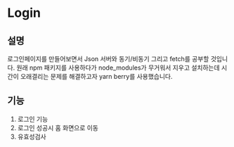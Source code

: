 # Login


## 설명

 로그인페이지를 만들어보면서 Json 서버와 동기/비동기 그리고 fetch를 공부할 것입니다. 원래 npm 패키지를 사용하다가 node_modules가 무거워서 지우고 설치하는데 시간이 오래결리는 문제를 해결하고자 yarn berry를 사용했습니다.

## 기능

 1. 로그인 기능
 2. 로그인 성공시 홈 화면으로 이동
 3. 유효성검사


